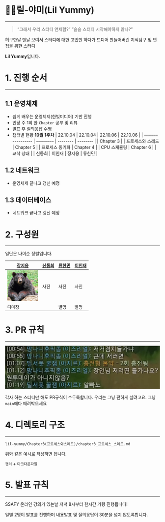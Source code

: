 # 🤟🏿릴-야미(Lil Yummy)

---

> “그래서 우리 스터디 언제함?”
> ”슬슬 스터디 시작해야하지 않나?”

허구한날 맨날 모여서 스터디에 대한 고민만 하다가 드디어 만들어버린
지식탐구 및 면접을 위한 스터디

**Lil Yummy**입니다.

# 1. 진행 순서

---

## 1.1 운영체제

-   쉽게 배우는 운영체제(한빛미디어) 기반 진행
-   인당 주 1회 한 `Chapter` 공부 및 리뷰
-   발표 후 질의응답 수행
-   챕터별 현황
    **10월 1주차**
    | 22.10.04 | 22.10.04 | 22.10.06 | 22.10.06 |
    | ----------------- | --------- | -------- | -------- |
    | Chapter 3 |
    | 프로세스와 스레드 | Chapter 5 |
    | 프로세스 동기화 | Chapter 4 |
    | CPU 스케쥴링 | Chapter 6 |
    | 교착 상태 |
    | 신동희 | 이인재 | 장지웅 | 류한민 |

## 1.2 네트워크

-   운영체제 끝나고 갱신 예정

## 1.3 데이터베이스

-   네트워크 끝나고 갱신 예정

# 2. 구성원

---

일단은 나이순 정렬입니다.

| <a href="https://github.com/zlzlelzl">장지웅</a>                              | <a href="https://github.com/easydong02">신동희</a> | <a href="https://github.com/ryuhm48">류한민</a> | <a href="https://github.com/ingkoon">이인재</a> |
| ----------------------------------------------------------------------------- | -------------------------------------------------- | ----------------------------------------------- | ----------------------------------------------- |
| <a href="https://github.com/zlzlelzl"><img src="img/bear.png" width=100/></a> | 사진                                               | 사진                                            | 사진                                            |
| 디마장                                                                        |                                                    | 별명                                            | 별명                                            |

# 3. PR 규칙

---

<img src="./img/apn.png">

각자 하는 스터디만 해도 PR규칙이 수두룩합니다.
우리는 그냥 편하게 살려고요.
그냥 `main`에다 때려박으세요

# 4. 디렉토리 구조

---

`lil-yummy/Chapter3(프로세스와스레드)/chapter3_프로세스_스레드.md`

위와 같은 예시로 작성하면 됩니다.

`챕터` + `마크다운파일`

# 5. 발표 규칙

---

SSAFY 온라인 강의가 있는날 저녁 8시부터 한시간 가량 진행됩니다!

일별 2명이 발표를 진행하며 내용발표 및 질의응답이 30분을 넘지 않도록합니다.
